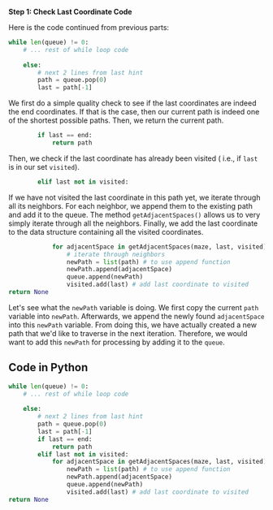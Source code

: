 <!--title={Searching Implemented}-->

<!--concepts={if_stmts.mdx,for_loops.mdx,lists.mdx,indexing_lists.mdx}-->

<!--badges={Algorithms:25,Python:5}-->

**Step 1: Check Last Coordinate Code**

Here is the code continued from previous parts:

```python
while len(queue) != 0:   
    # ... rest of while loop code
 
    else:        
        # next 2 lines from last hint
        path = queue.pop(0)   
        last = path[-1] 
```



We first do a simple quality check to see if the last coordinates are indeed the end coordinates. If that is the case, then our current path is indeed one of the shortest possible paths. Then, we return the current path.

```python
        if last == end:        
            return path  
```



Then, we check if the last coordinate has already been visited ( i.e., if `last` is in our set `visited`). 

```python
		elif last not in visited: 
```



If we have not visited the last coordinate in this path yet, we iterate through all its neighbors. For each neighbor, we append them to the existing path and add it to the queue. The method `getAdjacentSpaces()` allows us to very simply iterate through all the neighbors. Finally, we add the last coordinate to the data structure containing all the visited coordinates. 

```python
			for adjacentSpace in getAdjacentSpaces(maze, last, visited): 
        		# iterate through neighbors
                newPath = list(path) # to use append function  
                newPath.append(adjacentSpace)
                queue.append(newPath)  
                visited.add(last) # add last coordinate to visited
return None
```
Let's see what the `newPath` variable is doing. We first copy the current `path` variable into `newPath`. Afterwards, we append the newly found `adjacentSpace` into this `newPath` variable. From doing this, we have actually created a new path that we'd like to traverse in the next iteration. Therefore, we would want to add this `newPath` for processing by adding it to the `queue`.

## Code in Python

```python
while len(queue) != 0:   
    # ... rest of while loop code
 
    else:        
        # next 2 lines from last hint
        path = queue.pop(0)   
        last = path[-1]    
        if last == end:        
            return path   
        elif last not in visited:      
            for adjacentSpace in getAdjacentSpaces(maze, last, visited): # iterate through neighbors
                newPath = list(path) # to use append function  
                newPath.append(adjacentSpace)
                queue.append(newPath)  
                visited.add(last) # add last coordinate to visited
return None
```